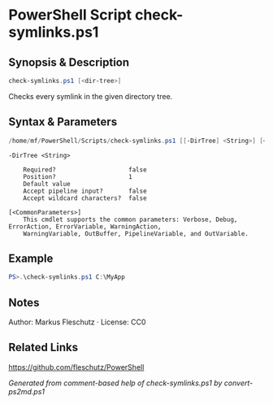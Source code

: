 # PowerShell Script check-symlinks.ps1

## Synopsis & Description
```powershell
check-symlinks.ps1 [<dir-tree>]
```

Checks every symlink in the given directory tree.

## Syntax & Parameters
```powershell
/home/mf/PowerShell/Scripts/check-symlinks.ps1 [[-DirTree] <String>] [<CommonParameters>]
```

```
-DirTree <String>
    
    Required?                    false
    Position?                    1
    Default value                
    Accept pipeline input?       false
    Accept wildcard characters?  false
```

```
[<CommonParameters>]
    This cmdlet supports the common parameters: Verbose, Debug, ErrorAction, ErrorVariable, WarningAction, 
    WarningVariable, OutBuffer, PipelineVariable, and OutVariable.
```

## Example
```powershell
PS>.\check-symlinks.ps1 C:\MyApp
```


## Notes
Author: Markus Fleschutz · License: CC0

## Related Links
https://github.com/fleschutz/PowerShell

*Generated from comment-based help of check-symlinks.ps1 by convert-ps2md.ps1*
